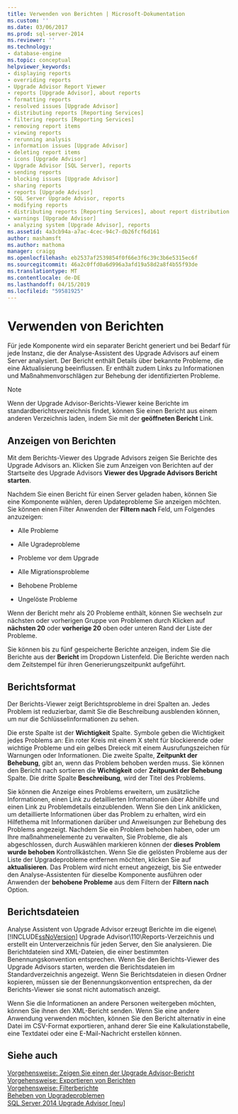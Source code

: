 ```yaml
---
title: Verwenden von Berichten | Microsoft-Dokumentation
ms.custom: ''
ms.date: 03/06/2017
ms.prod: sql-server-2014
ms.reviewer: ''
ms.technology:
- database-engine
ms.topic: conceptual
helpviewer_keywords:
- displaying reports
- overriding reports
- Upgrade Advisor Report Viewer
- reports [Upgrade Advisor], about reports
- formatting reports
- resolved issues [Upgrade Advisor]
- distributing reports [Reporting Services]
- filtering reports [Reporting Services]
- removing report items
- viewing reports
- rerunning analysis
- information issues [Upgrade Advisor]
- deleting report items
- icons [Upgrade Advisor]
- Upgrade Advisor [SQL Server], reports
- sending reports
- blocking issues [Upgrade Advisor]
- sharing reports
- reports [Upgrade Advisor]
- SQL Server Upgrade Advisor, reports
- modifying reports
- distributing reports [Reporting Services], about report distribution
- warnings [Upgrade Advisor]
- analyzing system [Upgrade Advisor], reports
ms.assetid: 4a3cb94a-a7ac-4cec-94c7-db26fcf6d161
author: mashamsft
ms.author: mathoma
manager: craigg
ms.openlocfilehash: eb2537af2539854f0f66e3f6c39c3b6e5315ec6f
ms.sourcegitcommit: 46a2c0ffd0a6d996a3afd19a58d2a8f4b55f93de
ms.translationtype: MT
ms.contentlocale: de-DE
ms.lasthandoff: 04/15/2019
ms.locfileid: "59581925"
---
```

# <a name="using-reports"></a>Verwenden von Berichten
  Für jede Komponente wird ein separater Bericht generiert und bei Bedarf für jede Instanz, die der Analyse-Assistent des Upgrade Advisors auf einem Server analysiert. Der Bericht enthält Details über bekannte Probleme, die eine Aktualisierung beeinflussen. Er enthält zudem Links zu Informationen und Maßnahmenvorschlägen zur Behebung der identifizierten Probleme.  
  
> [!NOTE]  
>  Wenn der Upgrade Advisor-Berichts-Viewer keine Berichte im standardberichtsverzeichnis findet, können Sie einen Bericht aus einem anderen Verzeichnis laden, indem Sie mit der **geöffneten Bericht** Link.  
  
## <a name="viewing-reports"></a>Anzeigen von Berichten  
 Mit dem Berichts-Viewer des Upgrade Advisors zeigen Sie Berichte des Upgrade Advisors an. Klicken Sie zum Anzeigen von Berichten auf der Startseite des Upgrade Advisors **Viewer des Upgrade Advisors Bericht starten**.  
  
 Nachdem Sie einen Bericht für einen Server geladen haben, können Sie eine Komponente wählen, deren Updateprobleme Sie anzeigen möchten. Sie können einen Filter Anwenden der **Filtern nach** Feld, um Folgendes anzuzeigen:  
  
-   Alle Probleme  
  
-   Alle Ugradeprobleme  
  
-   Probleme vor dem Upgrade  
  
-   Alle Migrationsprobleme  
  
-   Behobene Probleme  
  
-   Ungelöste Probleme  
  
 Wenn der Bericht mehr als 20 Probleme enthält, können Sie wechseln zur nächsten oder vorherigen Gruppe von Problemen durch Klicken auf **nächsten 20** oder **vorherige 20** oben oder unteren Rand der Liste der Probleme.  
  
 Sie können bis zu fünf gespeicherte Berichte anzeigen, indem Sie die Berichte aus der **Bericht** im Dropdown Listenfeld. Die Berichte werden nach dem Zeitstempel für ihren Generierungszeitpunkt aufgeführt.  
  
## <a name="report-format"></a>Berichtsformat  
 Der Berichts-Viewer zeigt Berichtsprobleme in drei Spalten an. Jedes Problem ist reduzierbar, damit Sie die Beschreibung ausblenden können, um nur die Schlüsselinformationen zu sehen.  
  
 Die erste Spalte ist der **Wichtigkeit** Spalte. Symbole geben die Wichtigkeit jedes Problems an: Ein roter Kreis mit einem X steht für blockierende oder wichtige Probleme und ein gelbes Dreieck mit einem Ausrufungszeichen für Warnungen oder Informationen. Die zweite Spalte, **Zeitpunkt der Behebung**, gibt an, wenn das Problem behoben werden muss. Sie können den Bericht nach sortieren die **Wichtigkeit** oder **Zeitpunkt der Behebung** Spalte. Die dritte Spalte **Beschreibung**, wird der Titel des Problems.  
  
 Sie können die Anzeige eines Problems erweitern, um zusätzliche Informationen, einen Link zu detaillierten Informationen über Abhilfe und einen Link zu Problemdetails einzublenden. Wenn Sie den Link anklicken, um detaillierte Informationen über das Problem zu erhalten, wird ein Hilfethema mit Informationen darüber und Anweisungen zur Behebung des Problems angezeigt. Nachdem Sie ein Problem behoben haben, oder um Ihre maßnahmenelemente zu verwalten, Sie Probleme, die als abgeschlossen, durch Auswählen markieren können der **dieses Problem wurde behoben** Kontrollkästchen. Wenn Sie die gelösten Probleme aus der Liste der Upgradeprobleme entfernen möchten, klicken Sie auf **aktualisieren**. Das Problem wird nicht erneut angezeigt, bis Sie entweder den Analyse-Assistenten für dieselbe Komponente ausführen oder Anwenden der **behobene Probleme** aus dem Filtern der **Filtern nach** Option.  
  
## <a name="report-files"></a>Berichtsdateien  
 Analyse Assistent von Upgrade Advisor erzeugt Berichte im die eigene\\ [!INCLUDE[ssNoVersion](../../includes/ssnoversion-md.md)] Upgrade Advisor\110\Reports-Verzeichnis und erstellt ein Unterverzeichnis für jeden Server, den Sie analysieren. Die Berichtdateien sind XML-Dateien, die einer bestimmten Benennungskonvention entsprechen. Wenn Sie den Berichts-Viewer des Upgrade Advisors starten, werden die Berichtsdateien im Standardverzeichnis angezeigt. Wenn Sie Berichtsdateien in diesen Ordner kopieren, müssen sie der Benennungskonvention entsprechen, da der Berichts-Viewer sie sonst nicht automatisch anzeigt.  
  
 Wenn Sie die Informationen an andere Personen weitergeben möchten, können Sie ihnen den XML-Bericht senden. Wenn Sie eine andere Anwendung verwenden möchten, können Sie den Bericht alternativ in eine Datei im CSV-Format exportieren, anhand derer Sie eine Kalkulationstabelle, eine Textdatei oder eine E-Mail-Nachricht erstellen können.  
  
## <a name="see-also"></a>Siehe auch  
 [Vorgehensweise: Zeigen Sie einen der Upgrade Advisor-Bericht](../../../2014/sql-server/install/how-to-view-an-upgrade-advisor-report.md)   
 [Vorgehensweise: Exportieren von Berichten](../../../2014/sql-server/install/how-to-export-reports.md)   
 [Vorgehensweise: Filterberichte](../../../2014/sql-server/install/how-to-filter-reports.md)   
 [Beheben von Upgradeproblemen](../../../2014/sql-server/install/resolving-upgrade-issues.md)   
 [SQL Server 2014 Upgrade Advisor &#91;neu&#93;](sql-server-2014-upgrade-advisor.md)  
  
  
